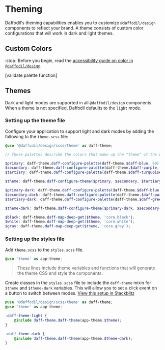 # Theming
Daffodil's theming capabilities enables you to customize `@daffodil/design` components to reflect your brand. A theme consists of custom color configurations that will work in dark and light themes.

## Custom Colors
:stop: Before you begin, read the [accessibility guide on color in `@daffodil/design`](../../guides/color#accessibility.md).

[validate palette function]

## Themes
Dark and light modes are supported in all `@daffodil/design` components. When a theme is not specified, Daffodil defaults to the `light` mode.

### Setting up the theme file
Configure your application to support light and dark modes by adding the following to the `theme.scss` file:

```scss
@use '@daffodil/design/scss/theme' as daff-theme;

// These palettes describe the colors that make up the "theme" of the components.

$primary: daff-theme.daff-configure-palette(daff-theme.$daff-blue, 60);
$secondary: daff-theme.daff-configure-palette(daff-theme.$daff-purple, 60);
$tertiary: daff-theme.daff-configure-palette(daff-theme.$daff-turquoise, 60);

$theme: daff-theme.daff-configure-theme($primary, $secondary, $tertiary, 'light');

$primary-dark: daff-theme.daff-configure-palette(daff-theme.$daff-blue, 50);
$secondary-dark: daff-theme.daff-configure-palette(daff-theme.$daff-purple, 50);
$tertiary-dark: daff-theme.daff-configure-palette(daff-theme.$daff-green, 50);

$theme-dark: daff-theme.daff-configure-theme($primary-dark, $secondary-dark, $tertiary-dark, 'dark');

$black: daff-theme.daff-map-deep-get($theme, 'core.black');
$white: daff-theme.daff-map-deep-get($theme, 'core.white');
$gray: daff-theme.daff-map-deep-get($theme, 'core.gray');
```

### Setting up the styles file
Add `theme.scss` to the `styles.scss` file.

```scss
@use 'theme' as app-theme;
```

> These lines include theme variables and functions that will generate the theme CSS and style the components.

Create classes in the `styles.scss` file to include the `daff-theme` mixin for `$theme` and `$theme-dark` variables. This will allow you to set a click event on a button to switch between modes. [View this setup in Stackblitz](https://stackblitz.com/edit/daffodil-design-theming-angular-10)

```scss
@use '@daffodil/design/scss/theme' as daff-theme;
@use 'theme' as app-theme;

.daff-theme-light {
	@include daff-theme.daff-theme(app-theme.$theme);
}

.daff-theme-dark {
	@include daff-theme.daff-theme(app-theme.$theme-dark);
}
```